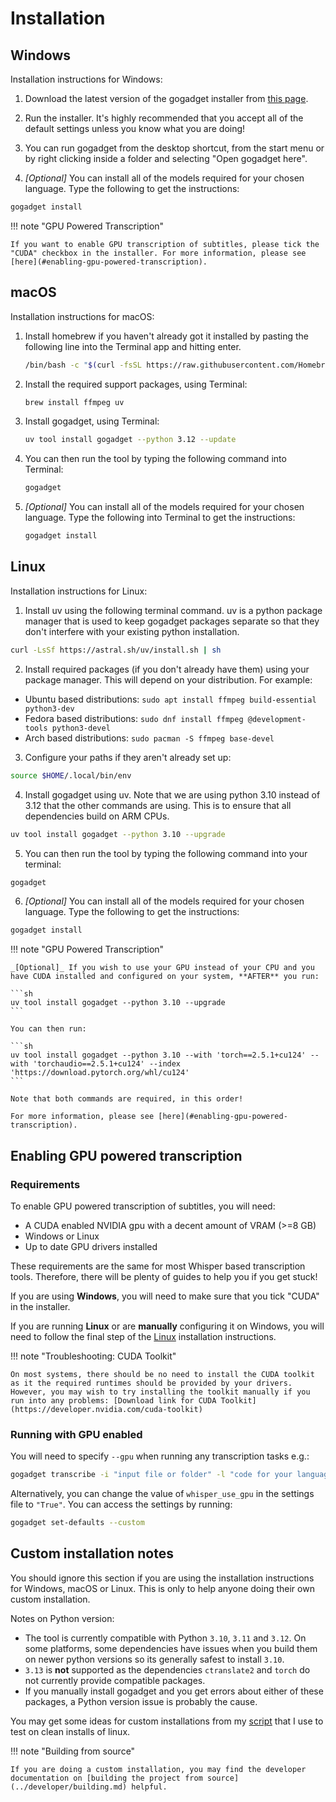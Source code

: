 # Installation

## Windows

Installation instructions for Windows:

1. Download the latest version of the gogadget installer from [this page](https://github.com/jonathanfox5/gogadget/releases).

2. Run the installer. It's highly recommended that you accept all of the default settings unless you know what you are doing!

3. You can run gogadget from the desktop shortcut, from the start menu or by right clicking inside a folder and selecting "Open gogadget here".

4. _[Optional]_ You can install all of the models required for your chosen language. Type the following to get the instructions:

```sh
gogadget install
```

!!! note "GPU Powered Transcription"

    If you want to enable GPU transcription of subtitles, please tick the "CUDA" checkbox in the installer. For more information, please see [here](#enabling-gpu-powered-transcription).

## macOS

Installation instructions for macOS:

1. Install homebrew if you haven't already got it installed by pasting the following line into the Terminal app and hitting enter.

   ```sh
   /bin/bash -c "$(curl -fsSL https://raw.githubusercontent.com/Homebrew/install/HEAD/install.sh)"
   ```

2. Install the required support packages, using Terminal:

   ```sh
   brew install ffmpeg uv
   ```

3. Install gogadget, using Terminal:

   ```sh
   uv tool install gogadget --python 3.12 --update
   ```

4. You can then run the tool by typing the following command into Terminal:

   ```sh
   gogadget
   ```

5. _[Optional]_ You can install all of the models required for your chosen language. Type the following into Terminal to get the instructions:

   ```sh
   gogadget install
   ```

## Linux

Installation instructions for Linux:

1. Install uv using the following terminal command. uv is a python package manager that is used to keep gogadget packages separate so that they don't interfere with your existing python installation.

```sh
curl -LsSf https://astral.sh/uv/install.sh | sh
```

2. Install required packages (if you don't already have them) using your package manager. This will depend on your distribution. For example:

- Ubuntu based distributions: `sudo apt install ffmpeg build-essential python3-dev`
- Fedora based distributions: `sudo dnf install ffmpeg @development-tools python3-devel`
- Arch based distributions: `sudo pacman -S ffmpeg base-devel`

3. Configure your paths if they aren't already set up:

```sh
source $HOME/.local/bin/env
```

4. Install gogadget using uv. Note that we are using python 3.10 instead of 3.12 that the other commands are using. This is to ensure that all dependencies build on ARM CPUs.

```sh
uv tool install gogadget --python 3.10 --upgrade
```

5. You can then run the tool by typing the following command into your terminal:

```sh
gogadget
```

6. _[Optional]_ You can install all of the models required for your chosen language. Type the following to get the instructions:

```sh
gogadget install
```

!!! note "GPU Powered Transcription"

    _[Optional]_ If you wish to use your GPU instead of your CPU and you have CUDA installed and configured on your system, **AFTER** you run:

    ```sh
    uv tool install gogadget --python 3.10 --upgrade
    ```

    You can then run:

    ```sh
    uv tool install gogadget --python 3.10 --with 'torch==2.5.1+cu124' --with 'torchaudio==2.5.1+cu124' --index 'https://download.pytorch.org/whl/cu124'
    ```

    Note that both commands are required, in this order!

    For more information, please see [here](#enabling-gpu-powered-transcription).

## Enabling GPU powered transcription

### Requirements

To enable GPU powered transcription of subtitles, you will need:

- A CUDA enabled NVIDIA gpu with a decent amount of VRAM (>=8 GB)
- Windows or Linux
- Up to date GPU drivers installed

These requirements are the same for most Whisper based transcription tools. Therefore, there will be plenty of guides to help you if you get stuck!

If you are using **Windows**, you will need to make sure that you tick "CUDA" in the installer.

If you are running **Linux** or are **manually** configuring it on Windows, you will need to follow the final step of the [Linux](#linux) installation instructions.

!!! note "Troubleshooting: CUDA Toolkit"

    On most systems, there should be no need to install the CUDA toolkit as it the required runtimes should be provided by your drivers. However, you may wish to try installing the toolkit manually if you run into any problems: [Download link for CUDA Toolkit](https://developer.nvidia.com/cuda-toolkit)

### Running with GPU enabled

You will need to specify `--gpu` when running any transcription tasks e.g.:

```sh
gogadget transcribe -i "input file or folder" -l "code for your language" --gpu
```

Alternatively, you can change the value of `whisper_use_gpu` in the settings file to `"True"`. You can access the settings by running:

```sh
gogadget set-defaults --custom
```

## Custom installation notes

You should ignore this section if you are using the installation instructions for Windows, macOS or Linux. This is only to help anyone doing their own custom installation.

Notes on Python version:

- The tool is currently compatible with Python `3.10`, `3.11` and `3.12`. On some platforms, some dependencies have issues when you build them on newer python versions so its generally safest to install `3.10`.
- `3.13` is **not** supported as the dependencies `ctranslate2` and `torch` do not currently provide compatible packages.
- If you manually install gogadget and you get errors about either of these packages, a Python version issue is probably the cause.

You may get some ideas for custom installations from my [script](https://github.com/jonathanfox5/gogadget/blob/main/install/linux_test_install.sh) that I use to test on clean installs of linux.

!!! note "Building from source"

    If you are doing a custom installation, you may find the developer documentation on [building the project from source](../developer/building.md) helpful.
